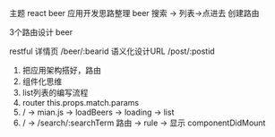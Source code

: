 主题  react beer 应用开发思路整理
beer 搜索 -> 列表->点进去  创建路由


3个路由设计  beer

restful
详情页 /beer/:bearid
语义化设计URL  /post/:postid 

1. 把应用架构搭好，路由
2. 组件化思维
3. list列表的编写流程
4. router  this.props.match.params
5. / -> mian.js -> loadBeers -> loading -> list 
6. / -> /search/:searchTerm 路由 -> rule -> 显示
componentDidMount 